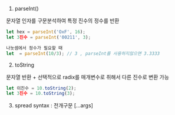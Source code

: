 1. parseInt()

문자열 인자를 구문분석하여 특정 진수의 정수를 반환

```javascript
let hex = parseInt('OxF', 16);
let 3진수 = parseInt('00211', 3);

나눗셈에서 정수가 필요할 때
let  = parseInt(10/3); // 3 , parseInt를 사용하지않으면 3.3333
```

2. toString

문자열 반환 + 선택적으로 radix를 매개변수로 취해서 다른 진수로 변환 가능

```javascript
let 이진수 = 10.toString(2);
let 3진수 = 10.toString(3);

```

3. spread syntax : 전개구문 [...args]
